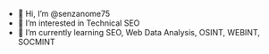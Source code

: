 - 👋 Hi, I’m @senzanome75
- 👀 I’m interested in Technical SEO
- 🌱 I’m currently learning SEO, Web Data Analysis, OSINT, WEBINT, SOCMINT

<!---
senzanome75/senzanome75 is a ✨ special ✨ repository because its `README.md` (this file) appears on your GitHub profile.
You can click the Preview link to take a look at your changes.
--->
